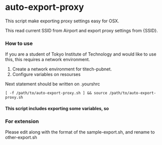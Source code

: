 auto-export-proxy
========================

This script make exporting proxy settings easy for OSX.

This read current SSID from Airport and export proxy settings from {SSID}.

### How to use

If you are a student of Tokyo Institute of Technology and would like to use this, this requires a network environment.

1. Create a network environment for titech-pubnet.
1. Configure variables on resourses

Next statement should be written on .yourshrc

	[ -f /path/to/auto-export-proxy.sh ] && source /path/to/auto-export-proxy.sh

#### This script includes exporting some variables, so

### For extension

Please edit along with the format of the sample-export.sh, and rename to other-export.sh